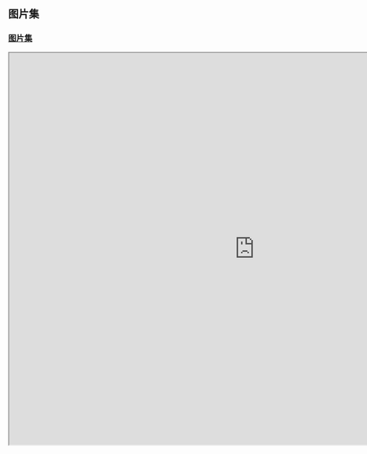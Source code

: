 ## 图片集
### [图片集](https://image.sirhao.top)
<div style="text-align:center">
  <iframe src="https://image.sirhao.top" width="1000" height="800"></iframe>
</div>
